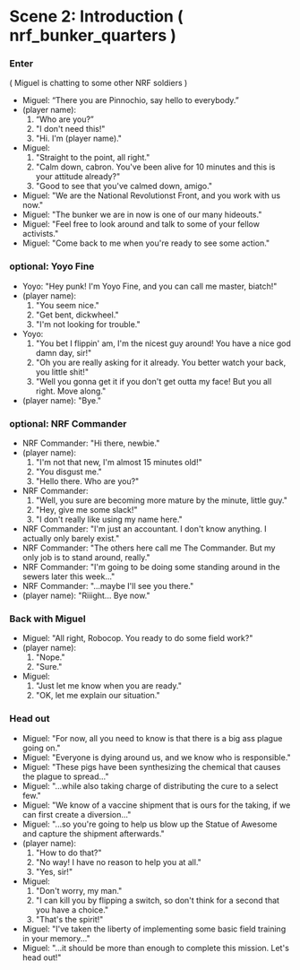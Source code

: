 Scene 2: Introduction ( nrf_bunker_quarters )
=====

### Enter
( Miguel is chatting to some other NRF soldiers )

- Miguel: “There you are Pinnochio, say hello to everybody.”
- (player name):
  1. “Who are you?”
  2. "I don't need this!"
  3. "Hi. I'm (player name)."
- Miguel:
  1. "Straight to the point, all right."
  2. "Calm down, cabron. You've been alive for 10 minutes and this is your attitude already?"
  3. "Good to see that you've calmed down, amigo."
- Miguel: "We are the National Revolutionst Front, and you work with us now."
- Miguel: "The bunker we are in now is one of our many hideouts."
- Miguel: "Feel free to look around and talk to some of your fellow activists."
- Miguel: "Come back to me when you're ready to see some action."

### optional: Yoyo Fine
- Yoyo: "Hey punk! I'm Yoyo Fine, and you can call me master, biatch!"
- (player name):
  1. "You seem nice."
  2. "Get bent, dickwheel."
  3. "I'm not looking for trouble."
- Yoyo:
  1. "You bet I flippin' am, I'm the nicest guy around! You have a nice god damn day, sir!"
  2. "Oh you are really asking for it already. You better watch your back, you little shit!"
  3. "Well you gonna get it if you don't get outta my face! But you all right. Move along."
- (player name): "Bye."

### optional: NRF Commander
- NRF Commander: "Hi there, newbie."
- (player name):
  1. "I'm not that new, I'm almost 15 minutes old!"
  2. "You disgust me."
  3. "Hello there. Who are you?"
- NRF Commander:
  1. "Well, you sure are becoming more mature by the minute, little guy."
  2. "Hey, give me some slack!"
  3. "I don't really like using my name here."
- NRF Commander: "I'm just an accountant. I don't know anything. I actually only barely exist."
- NRF Commander: "The others here call me The Commander. But my only job is to stand around, really."
- NRF Commander: "I'm going to be doing some standing around in the sewers later this week..."
- NRF Commander: "...maybe I'll see you there."
- (player name): "Riiight... Bye now."

### Back with Miguel
- Miguel: "All right, Robocop. You ready to do some field work?"
- (player name):
  1. "Nope."
  2. "Sure."
- Miguel:
  1. "Just let me know when you are ready."
  2. "OK, let me explain our situation."

### Head out
- Miguel: "For now, all you need to know is that there is a big ass plague going on."
- Miguel: "Everyone is dying around us, and we know who is responsible."
- Miguel: "These pigs have been synthesizing the chemical that causes the plague to spread..."
- Miguel: "...while also taking charge of distributing the cure to a select few."
- Miguel: "We know of a vaccine shipment that is ours for the taking, if we can first create a diversion..."
- Miguel: "...so you're going to help us blow up the Statue of Awesome and capture the shipment afterwards."
- (player name):
  1. "How to do that?"
  2. "No way! I have no reason to help you at all."
  3. "Yes, sir!"
- Miguel:
  1. "Don't worry, my man."
  2. "I can kill you by flipping a switch, so don't think for a second that you have a choice."
  3. "That's the spirit!"
- Miguel: "I've taken the liberty of implementing some basic field training in your memory..."
- Miguel: "...it should be more than enough to complete this mission. Let's head out!"
